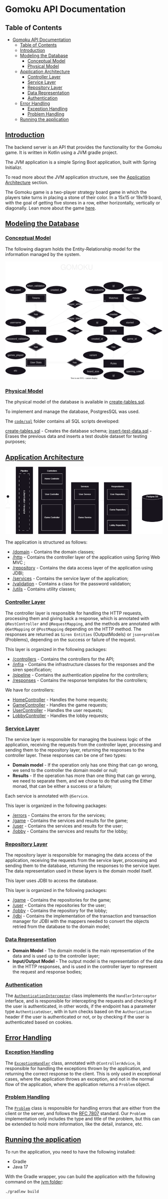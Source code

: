 # Gomoku API Documentation

## Table of Contents

- [Gomoku API Documentation](#gomoku-api-documentation)
    - [Table of Contents](#table-of-contents)
    - [Introduction](#introduction)
    - [Modeling the Database](#modeling-the-database)
        - [Conceptual Model](#conceptual-model)
        - [Physical Model](#physical-model)
    - [Application Architecture](#application-architecture)
        - [Controller Layer](#controller-layer)
        - [Service Layer](#service-layer)
        - [Repository Layer](#repository-layer)
        - [Data Representation](#data-representation)
        - [Authentication](#authentication)
    - [Error Handling](#error-handling)
        - [Exception Handling](#exception-handling)
        - [Problem Handling](#problem-handling)
    - [Running the application](#running-the-application)

## [Introduction](#introduction)

The backend server is an API that provides the functionality for the Gomoku game.
It is written in Kotlin using a JVM gradle project.

The JVM application is a simple Spring Boot application, built with Spring Initializr.

To read more about the JVM application structure, see the [Application Architecture](#application-architecture)
section.

The Gomoku game is a two-player strategy board game in which the players take turns in placing a stone of their color.
In a 15x15 or 19x19 board, with the goal of getting five stones in a row, either horizontally, vertically or diagonally.
Lean more about the game [here](https://en.wikipedia.org/wiki/Gomoku).

## [Modeling the Database](#modeling-the-database)

### [Conceptual Model](#conceptual-model)

The following diagram holds the Entity-Relationship model for the information managed by the system.

![ER Diagram](../../docs/diagrams/EA_Model-diagram.drawio.svg)

### [Physical Model](#physical-model)

The physical model of the database is available in [create-tables.sql](src/sql/create-tables.sql).

To implement and manage the database, PostgresSQL was used.

The [`code/sql`](src/sql) folder contains all SQL scripts developed:

[create-tables.sql](src/sql/create-tables.sql) - Creates the database schema;
[insert-test-data.sql](src/sql/insert-test-data.sql) -
Erases the previous data and inserts a test double dataset for testing
purposes;

## [Application Architecture](#application-architecture)

![Application architecture](../../docs/diagrams/Backend-diagram-Page-5.drawio.png)

The application is structured as follows:

- [/domain](src/main/kotlin/gomoku/server/domain) - Contains the domain classes;
- [/http](src/main/kotlin/gomoku/server/http) - Contains the controller layer of the application using Spring Web MVC ;
- [/repository](src/main/kotlin/gomoku/server/repository) - Contains the data access layer of the application using
  JDBI;
- [/services](src/main/kotlin/gomoku/server/services) - Contains the service layer of the application;
- [/validation](src/main/kotlin/gomoku/server/domain/user/PasswordValidationInfo.kt) - Contains a class for the password validation;
- [/utils](src/main/kotlin/gomoku/utils) - Contains utility classes;

### [Controller Layer](src/main/kotlin/gomoku/server/http)

The controller layer is responsible for handling the HTTP requests, processing them and giving back a response, which is
annotated with `@RestController` and `@RequestMapping`, and the methods are annotated with `@GetMapping`
or `@PostMapping`
depending on the HTTP method.
The responses are returned as `Siren Entities` (OutputModels) or `json+problem` (Problems),
depending on the success or failure of the request.

This layer is organized in the following packages:

- [/controllers](src/main/kotlin/gomoku/server/http/controllers) - Contains the controllers for the API;
- [/infra](src/main/kotlin/gomoku/server/http/infra) - Contains the infrastructure classes for the responses and the 
siren specification;
- [/pipeline](src/main/kotlin/gomoku/server/http/pipeline) - Contains the authentication pipeline for the controllers;
- [/responses](src/main/kotlin/gomoku/server/http/responses) - Contains the response templates for the controllers;

We have for controllers:

- [HomeController](src/main/kotlin/gomoku/server/http/controllers/HomeController.kt) - Handles the home requests;
- [GameController](src/main/kotlin/gomoku/server/http/controllers/game/GameController.kt) - Handles the game requests;
- [UserController](src/main/kotlin/gomoku/server/http/controllers/user/UserController.kt) - Handles the user requests;
- [LobbyController](src/main/kotlin/gomoku/server/http/controllers/lobby/LobbyController.kt) - Handles the lobby requests;

### [Service Layer](src/main/kotlin/gomoku/server/services)

The service layer is responsible for managing the business logic of the application, receiving the requests from the
controller layer, processing and sending them to the repository layer, returning the responses to the
controller layer. These responses can be one of two types:

- **Domain model** - If the operation only has one thing that can go wrong, we send to the controller the domain model
  or null;
- **Results** - If the operation has more than one thing that can go wrong, we need to separate them, and we chose to do
  that using the Either monad, that can be either a success or a failure;

Each service is annotated with `@Service`.

This layer is organized in the following packages:

- [/errors](src/main/kotlin/gomoku/server/services/errors) - Contains the errors for the services;
- [/game](src/main/kotlin/gomoku/server/services/game) - Contains the services and results for the game;
- [/user](src/main/kotlin/gomoku/server/services/user) - Contains the services and results for the user;
- [/lobby](src/main/kotlin/gomoku/server/services/lobby) - Contains the services and results for the lobby;

### [Repository Layer](src/main/kotlin/gomoku/server/repository)

The repository layer is responsible for managing the data access of the application, receiving the requests from the
service layer, processing and sending them to the database, returning the responses to the service layer.
The data representation used in these layers is the domain model itself.

This layer uses JDBI to access the database.

This layer is organized in the following packages:

- [/game](src/main/kotlin/gomoku/server/repository/game) - Contains the repositories for the game;
- [/user](src/main/kotlin/gomoku/server/repository/user) - Contains the repositories for the user;
- [/lobby](src/main/kotlin/gomoku/server/repository/lobby) - Contains the repository for the lobby;
- [/jdbi](src/main/kotlin/gomoku/server/repository/jdbi) - Contains the implementation of the transaction
  and transaction manager for JDBI with the mappers needed to convert the objects retried from the database to the
  domain model;

### [Data Representation](#data-representation)

- **Domain Model** - The domain model is the main representation of the data and is used up to the controller layer;
- **Input/Output Model** - The output model is the representation of the data in the HTTP responses, and is used in the
  controller layer to represent the request and response bodies;

### [Authentication](src/main/kotlin/gomoku/server/http/pipeline)

The [`AuthenticationInterceptor`](src/main/kotlin/gomoku/server/http/pipeline/AuthenticationInterceptor.kt)
class implements the `HandlerInterceptor` interface, and is responsible for intercepting the requests and checking if
the user is authenticated, in other words, if the endpoint has a parameter type `AuthenticateUser`, with in turn checks
based on the `Authorization` header if the user is authenticated or not, or by checking if the user is authenticated 
based on cookies.

## [Error Handling](#error-handling)

### [Exception Handling](src/main/kotlin/gomoku/server/http/ExceptionHandler.kt)

The [`ExceptionHandler`](src/main/kotlin/gomoku/server/http/ExceptionHandler.kt) class, annotated
with `@ControllerAdvice`,
is responsible for handling the exceptions thrown by the application, and returning the correct response to the client.
This is only used in exceptional cases, where the application throws an exception, and not in the normal flow of the
application, where the application returns a `Problem` object.

### [Problem Handling](src/main/kotlin/gomoku/server/http/controllers/media/Problem.kt)

The [`Problem`](src/main/kotlin/gomoku/server/http/controllers/media/Problem.kt) class is responsible for handling
errors
that are either from the client or the server, and follows the [RFC 7807](https://tools.ietf.org/html/rfc7807) standard.
Our `Problem` implementation only includes the type and title of the problem, but this can be extended to hold more
information, like the detail, instance, etc.

## [Running the application]()

To run the application, you need to have the following installed:

- Gradle
- Java 17

With the Gradle wrapper, you can build the application with the following command on the [jvm folder]():

```shell
./gradlew build
```